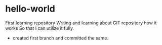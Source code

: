 # hello-world
First learning repository
Writing and learning about GIT repository how it works
So that I can utilize it fully.

- created first branch and committed the same.
